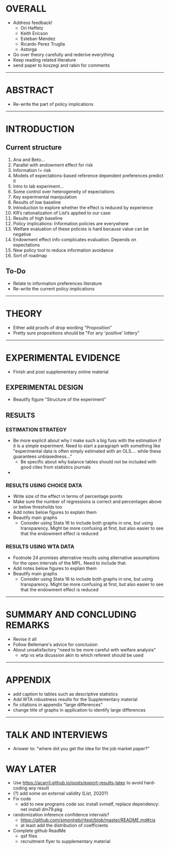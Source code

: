 # OVERALL

- Address feedback!
  - Ori Heffetz
  - Keith Ericson
  - Esteban Mendez
  - Ricardo Perez Truglia
  - Astorga
- Go over theory carefully and rederive everything
- Keep reading related literature
- send paper to koszegi and rabin for comments

---

# ABSTRACT

- Re-write the part of policy implications

---

# INTRODUCTION

## Current structure

1.  Ana and Beto...
2.  Parallel with endowment effect for risk
3.  Information != risk
4.  Models of expectations-based reference dependent preferences predict it
5.  Intro to lab experiment...
6.  Some control over heterogeneity of expectations
7.  Key experimental manipulation
8.  Results of low baseline
9.  Introduction to explore whether the effect is reduced by experience
10. KR’s rationalization of List’s applied to our case
11. Results of high baseline
12. Policy implications: Information policies are everywhere
13. Welfare evaluation of these policies is hard because value can be negative
14. Endowment effect info complicates evaluation. Depends on expectations
15. New policy tool to reduce information avoidance
16. Sort of roadmap

## To-Do

- Relate to information preferences literature
- Re-write the current policy implications

---

# THEORY

- Either add proofs of drop wording "Proposition"
- Pretty sure propositions should be "For any 'positive' lottery"

---

# EXPERIMENTAL EVIDENCE

- Finish and post supplementary online material

## EXPERIMENTAL DESIGN

- Beautify figure "Structure of the experiment"


## RESULTS

### ESTIMATION STRATEGY

- Be more explicit about why I make such a big fuss with the estimation if it is a simple experiment. Need to start a paragraph with something like "experimental data is often simply estimated with an OLS.... while these guarantees unbiasedness..."
  - Be specific about why balance tables should not be included with good cites from statistics journals
-

### RESULTS USING CHOICE DATA

- Write size of the effect in terms of percentage points
- Make sure the number of regressions is correct and percentages above or below thresholds too
- Add notes below figures to explain them
- Beautify main graphs
  - Consider using Stata 16 to include both graphs in one, but using transparency. Might be more confusing at first, but also easier to see that the endowment effect is reduced


### RESULTS USING WTA DATA

- Footnote 24 promises alternative results using alternative assumptions for the open intervals of the MPL. Need to include that.
- Add notes below figures to explain them
- Beautify main graphs
  - Consider using Stata 16 to include both graphs in one, but using transparency. Might be more confusing at first, but also easier to see that the endowment effect is reduced

---

# SUMMARY AND CONCLUDING REMARKS

- Revise it all
- Follow Bellemare's advice for conclusion
- About unsatisfactory "need to be more careful with welfare analysis"
  - wtp vs wta dicussion akin to which referent should be used

---

# APPENDIX

- add caption to tables such as descriptive statistics
- Add WTA robustness results for the Supplementary material
- fix citations in appendix "large differences"
- change title of graphs in application to identify large differences


---

# TALK AND INTERVIEWS

- Answer to: "where did you get the idea for the job market paper?"



# WAY LATER

- Use https://acarril.github.io/posts/export-results-latex to avoid hard-coding any result
- (?) add some on external validity (List, 2020?)
- Fix code
  - add to new programs code
  	ssc install svmatf, replace
  	dependency: net install dm79.pkg
- randomization inference confidence intervals?
  - https://github.com/simonheb/ritest/blob/master/README.md#cis
  - at least add the distribution of coefficients
- Complete github ReadMe
  - qsf files
  - recruitment flyer to supplementary material
